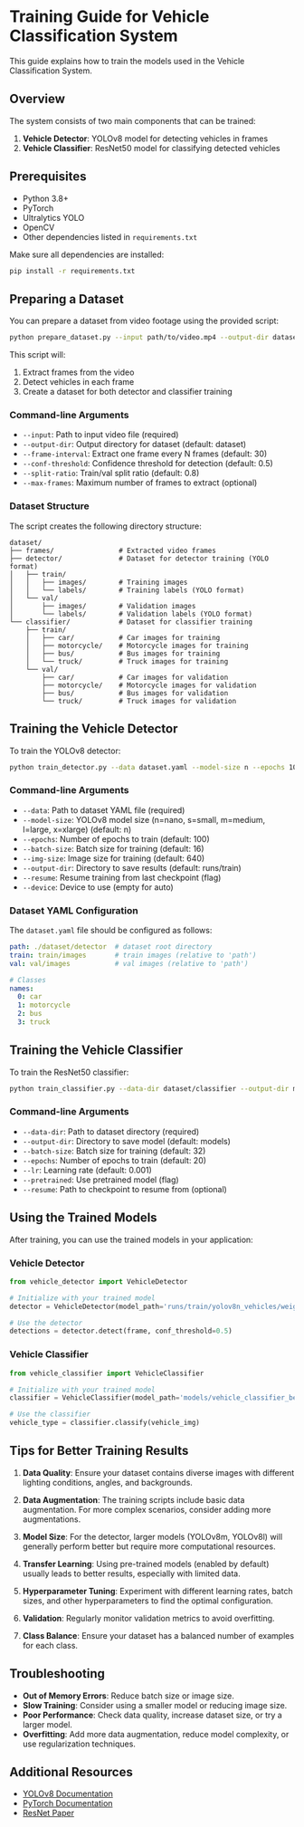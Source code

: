 # Training Guide for Vehicle Classification System

This guide explains how to train the models used in the Vehicle Classification System.

## Overview

The system consists of two main components that can be trained:

1. **Vehicle Detector**: YOLOv8 model for detecting vehicles in frames
2. **Vehicle Classifier**: ResNet50 model for classifying detected vehicles

## Prerequisites

- Python 3.8+
- PyTorch
- Ultralytics YOLO
- OpenCV
- Other dependencies listed in `requirements.txt`

Make sure all dependencies are installed:

```bash
pip install -r requirements.txt
```

## Preparing a Dataset

You can prepare a dataset from video footage using the provided script:

```bash
python prepare_dataset.py --input path/to/video.mp4 --output-dir dataset --frame-interval 30
```

This script will:
1. Extract frames from the video
2. Detect vehicles in each frame
3. Create a dataset for both detector and classifier training

### Command-line Arguments

- `--input`: Path to input video file (required)
- `--output-dir`: Output directory for dataset (default: dataset)
- `--frame-interval`: Extract one frame every N frames (default: 30)
- `--conf-threshold`: Confidence threshold for detection (default: 0.5)
- `--split-ratio`: Train/val split ratio (default: 0.8)
- `--max-frames`: Maximum number of frames to extract (optional)

### Dataset Structure

The script creates the following directory structure:

```
dataset/
├── frames/                # Extracted video frames
├── detector/              # Dataset for detector training (YOLO format)
│   ├── train/
│   │   ├── images/        # Training images
│   │   └── labels/        # Training labels (YOLO format)
│   └── val/
│       ├── images/        # Validation images
│       └── labels/        # Validation labels (YOLO format)
└── classifier/            # Dataset for classifier training
    ├── train/
    │   ├── car/           # Car images for training
    │   ├── motorcycle/    # Motorcycle images for training
    │   ├── bus/           # Bus images for training
    │   └── truck/         # Truck images for training
    └── val/
        ├── car/           # Car images for validation
        ├── motorcycle/    # Motorcycle images for validation
        ├── bus/           # Bus images for validation
        └── truck/         # Truck images for validation
```

## Training the Vehicle Detector

To train the YOLOv8 detector:

```bash
python train_detector.py --data dataset.yaml --model-size n --epochs 100 --batch-size 16
```

### Command-line Arguments

- `--data`: Path to dataset YAML file (required)
- `--model-size`: YOLOv8 model size (n=nano, s=small, m=medium, l=large, x=xlarge) (default: n)
- `--epochs`: Number of epochs to train (default: 100)
- `--batch-size`: Batch size for training (default: 16)
- `--img-size`: Image size for training (default: 640)
- `--output-dir`: Directory to save results (default: runs/train)
- `--resume`: Resume training from last checkpoint (flag)
- `--device`: Device to use (empty for auto)

### Dataset YAML Configuration

The `dataset.yaml` file should be configured as follows:

```yaml
path: ./dataset/detector  # dataset root directory
train: train/images       # train images (relative to 'path')
val: val/images           # val images (relative to 'path')

# Classes
names:
  0: car
  1: motorcycle
  2: bus
  3: truck
```

## Training the Vehicle Classifier

To train the ResNet50 classifier:

```bash
python train_classifier.py --data-dir dataset/classifier --output-dir models --batch-size 32 --epochs 20 --pretrained
```

### Command-line Arguments

- `--data-dir`: Path to dataset directory (required)
- `--output-dir`: Directory to save model (default: models)
- `--batch-size`: Batch size for training (default: 32)
- `--epochs`: Number of epochs to train (default: 20)
- `--lr`: Learning rate (default: 0.001)
- `--pretrained`: Use pretrained model (flag)
- `--resume`: Path to checkpoint to resume from (optional)

## Using the Trained Models

After training, you can use the trained models in your application:

### Vehicle Detector

```python
from vehicle_detector import VehicleDetector

# Initialize with your trained model
detector = VehicleDetector(model_path='runs/train/yolov8n_vehicles/weights/best.pt')

# Use the detector
detections = detector.detect(frame, conf_threshold=0.5)
```

### Vehicle Classifier

```python
from vehicle_classifier import VehicleClassifier

# Initialize with your trained model
classifier = VehicleClassifier(model_path='models/vehicle_classifier_best.pth')

# Use the classifier
vehicle_type = classifier.classify(vehicle_img)
```

## Tips for Better Training Results

1. **Data Quality**: Ensure your dataset contains diverse images with different lighting conditions, angles, and backgrounds.

2. **Data Augmentation**: The training scripts include basic data augmentation. For more complex scenarios, consider adding more augmentations.

3. **Model Size**: For the detector, larger models (YOLOv8m, YOLOv8l) will generally perform better but require more computational resources.

4. **Transfer Learning**: Using pre-trained models (enabled by default) usually leads to better results, especially with limited data.

5. **Hyperparameter Tuning**: Experiment with different learning rates, batch sizes, and other hyperparameters to find the optimal configuration.

6. **Validation**: Regularly monitor validation metrics to avoid overfitting.

7. **Class Balance**: Ensure your dataset has a balanced number of examples for each class.

## Troubleshooting

- **Out of Memory Errors**: Reduce batch size or image size.
- **Slow Training**: Consider using a smaller model or reducing image size.
- **Poor Performance**: Check data quality, increase dataset size, or try a larger model.
- **Overfitting**: Add more data augmentation, reduce model complexity, or use regularization techniques.

## Additional Resources

- [YOLOv8 Documentation](https://docs.ultralytics.com/)
- [PyTorch Documentation](https://pytorch.org/docs/stable/index.html)
- [ResNet Paper](https://arxiv.org/abs/1512.03385)
